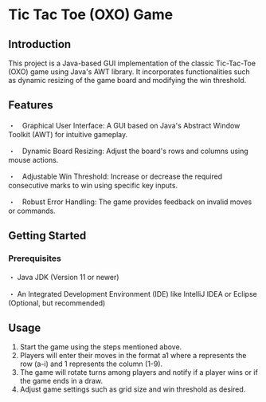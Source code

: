 # Tic Tac Toe (OXO) Game 
## Introduction
This project is a Java-based GUI implementation of the classic Tic-Tac-Toe (OXO) game using Java's AWT library. It incorporates functionalities such as dynamic resizing of the game board and modifying the win threshold.

## Features
・　Graphical User Interface: A GUI based on Java's Abstract Window Toolkit (AWT) for intuitive gameplay.

・　Dynamic Board Resizing: Adjust the board's rows and columns using mouse actions.

・　Adjustable Win Threshold: Increase or decrease the required consecutive marks to win using specific key inputs.

・　Robust Error Handling: The game provides feedback on invalid moves or commands.

## Getting Started
### Prerequisites
・ Java JDK (Version 11 or newer)

・ An Integrated Development Environment (IDE) like IntelliJ IDEA or Eclipse (Optional, but recommended)

## Usage 
1. Start the game using the steps mentioned above.
2. Players will enter their moves in the format a1 where a represents the row (a-i) and 1 represents the column (1-9).
3. The game will rotate turns among players and notify if a player wins or if the game ends in a draw.
4. Adjust game settings such as grid size and win threshold as desired.

